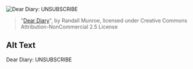 ![Dear Diary: UNSUBSCRIBE](https://imgs.xkcd.com/comics/dear_diary.png)
> "[Dear Diary](https://xkcd.com/1777/)", by Randall Munroe, licensed under Creative Commons Attribution-NonCommercial 2.5 License

## Alt Text
Dear Diary: UNSUBSCRIBE
